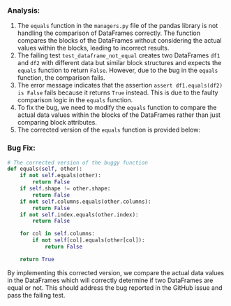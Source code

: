 ### Analysis:
1. The `equals` function in the `managers.py` file of the pandas library is not handling the comparison of DataFrames correctly. The function compares the blocks of the DataFrames without considering the actual values within the blocks, leading to incorrect results.
2. The failing test `test_dataframe_not_equal` creates two DataFrames `df1` and `df2` with different data but similar block structures and expects the `equals` function to return `False`. However, due to the bug in the `equals` function, the comparison fails.
3. The error message indicates that the assertion `assert df1.equals(df2) is False` fails because it returns `True` instead. This is due to the faulty comparison logic in the `equals` function.
4. To fix the bug, we need to modify the `equals` function to compare the actual data values within the blocks of the DataFrames rather than just comparing block attributes.
5. The corrected version of the `equals` function is provided below:

### Bug Fix:
```python
# The corrected version of the buggy function
def equals(self, other):
    if not self.equals(other):
        return False
    if self.shape != other.shape:
        return False
    if not self.columns.equals(other.columns):
        return False
    if not self.index.equals(other.index):
        return False

    for col in self.columns:
        if not self[col].equals(other[col]):
            return False

    return True
```

By implementing this corrected version, we compare the actual data values in the DataFrames which will correctly determine if two DataFrames are equal or not. This should address the bug reported in the GitHub issue and pass the failing test.